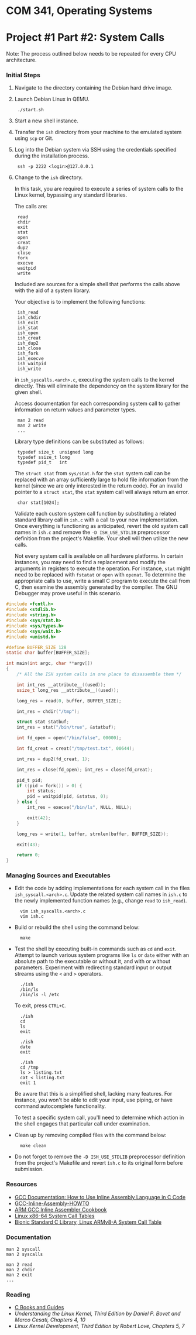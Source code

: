 
COM 341, Operating Systems
==========================
# Project #1 Part #2: System Calls

Note: The process outlined below needs to be repeated for every CPU architecture.

### Initial Steps

1. Navigate to the directory containing the Debian hard drive image.

2. Launch Debian Linux in QEMU.

        ./start.sh

3. Start a new shell instance.

4. Transfer the `ish` directory from your machine to the emulated system using `scp` or Git.

5. Log into the Debian system via SSH using the credentials specified during the installation process.

        ssh -p 2222 <login>@127.0.0.1

6. Change to the `ish` directory.

   In this task, you are required to execute a series of system calls to the Linux kernel, bypassing any standard libraries.

   The calls are:

        read
        chdir
        exit
        stat
        open
        creat
        dup2
        close
        fork
        execve
        waitpid
        write

   Included are sources for a simple shell that performs the calls above with the aid of a system library.

   Your objective is to implement the following functions:

        ish_read
        ish_chdir
        ish_exit
        ish_stat
        ish_open
        ish_creat
        ish_dup2
        ish_close
        ish_fork
        ish_execve
        ish_waitpid
        ish_write

   in `ish_syscalls.<arch>.c`, executing the system calls to the kernel directly. This will eliminate the dependency on the system library for the given shell.

   Access documentation for each corresponding system call to gather information on return values and parameter types.

        man 2 read
        man 2 write
        ...

   Library type definitions can be substituted as follows:

        typedef size_t  unsigned long
        typedef ssize_t long
        typedef pid_t   int

   The `struct stat` from `sys/stat.h` for the `stat` system call can be replaced with an array sufficiently large to hold file information from the kernel (since we are only interested in the return code). For an invalid pointer to a `struct stat`, the `stat` system call will always return an error.

        char stat[1024];

   Validate each custom system call function by substituting a related standard library call in `ish.c` with a call to your new implementation. Once everything is functioning as anticipated, revert the old system call names in `ish.c` and remove the `-D ISH_USE_STDLIB` preprocessor definition from the project's Makefile. Your shell will then utilize the new calls.

   Not every system call is available on all hardware platforms. In certain instances, you may need to find a replacement and modify the arguments in registers to execute the operation. For instance, `stat` might need to be replaced with `fstatat` or `open` with `openat`. To determine the appropriate calls to use, write a small C program to execute the call from C, then examine the assembly generated by the compiler. The GNU Debugger may prove useful in this scenario.

```c
#include <fcntl.h>
#include <stdlib.h>
#include <string.h>
#include <sys/stat.h>
#include <sys/types.h>
#include <sys/wait.h>
#include <unistd.h>

#define BUFFER_SIZE 128
static char buffer[BUFFER_SIZE];

int main(int argc, char **argv[])
{
    /* All the ISH system calls in one place to disassemble them */

    int int_res __attribute__((used));
    ssize_t long_res __attribute__((used));

    long_res = read(0, buffer, BUFFER_SIZE);

    int_res = chdir("/tmp");

    struct stat statbuf;
    int_res = stat("/bin/true", &statbuf);

    int fd_open = open("/bin/false", 00000);

    int fd_creat = creat("/tmp/test.txt", 00644);

    int_res = dup2(fd_creat, 1);

    int_res = close(fd_open); int_res = close(fd_creat);

    pid_t pid;
    if ((pid = fork()) > 0) {
        int status;
        pid = waitpid(pid, &status, 0);
    } else {
        int_res = execve("/bin/ls", NULL, NULL);

        exit(42);
    }

    long_res = write(1, buffer, strnlen(buffer, BUFFER_SIZE));

    exit(43);

    return 0;
}
```

### Managing Sources and Executables

* Edit the code by adding implementations for each system call in the files `ish_syscall.<arch>.c`. Update the related system call names in `ish.c` to the newly implemented function names (e.g., change `read` to `ish_read`).

        vim ish_syscalls.<arch>.c
        vim ish.c

* Build or rebuild the shell using the command below:

        make

* Test the shell by executing built-in commands such as `cd` and `exit`. Attempt to launch various system programs like `ls` or `date` either with an absolute path to the executable or without it, and with or without parameters. Experiment with redirecting standard input or output streams using the `<` and `>` operators.

        ./ish
        /bin/ls
        /bin/ls -l /etc

  To exit, press `CTRL+C`.

        ./ish
        cd
        ls
        exit

        ./ish
        date
        exit

        ./ish
        cd /tmp
        ls > listing.txt
        cat < listing.txt
        exit 1

  Be aware that this is a simplified shell, lacking many features. For instance, you won't be able to edit your input, use piping, or have command autocomplete functionality.

  To test a specific system call, you'll need to determine which action in the shell engages that particular call under examination.

* Clean up by removing compiled files with the command below:

        make clean

* Do not forget to remove the `-D ISH_USE_STDLIB` preprocessor definition from the project's Makefile and revert `ish.c` to its original form before submission.

### Resources

* [GCC Documentation: How to Use Inline Assembly Language in C Code](https://gcc.gnu.org/onlinedocs/gcc/Using-Assembly-Language-with-C.html)
* [GCC-Inline-Assembly-HOWTO](https://www.ibiblio.org/gferg/ldp/GCC-Inline-Assembly-HOWTO.html)
* [ARM GCC Inline Assembler Cookbook](http://www.ethernut.de/en/documents/arm-inline-asm.html)
* [Linux x86-64 System Call Tables](https://github.com/torvalds/linux/tree/master/arch/x86/entry/syscalls/syscall_64.tbl)
* [Bionic Standard C Library, Linux ARMv8-A System Call Table](https://github.com/android/platform_bionic/blob/master/libc/kernel/uapi/asm-generic/unistd.h)

### Documentation

    man 2 syscall
    man 2 syscalls

    man 2 read
    man 2 chdir
    man 2 exit
    ...

### Reading

* [C Books and Guides](https://github.com/auca/com.341/blob/master/Practice_Tasks/Tasks.md)
* _Understanding the Linux Kernel, Third Edition by Daniel P. Bovet and Marco Cesati, Chapters 4, 10_
* _Linux Kernel Development, Third Edition by Robert Love, Chapters 5, 7_
